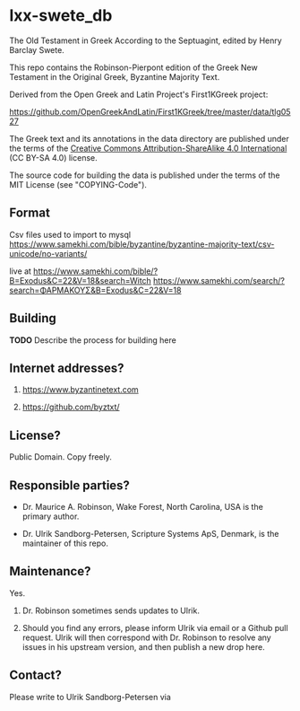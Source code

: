 # lxx-swete_db

The Old Testament in Greek According to the Septuagint, edited by
Henry Barclay Swete.

This repo contains the Robinson-Pierpont edition of the Greek New
Testament in the Original Greek, Byzantine Majority Text.

Derived from the Open Greek and Latin Project's First1KGreek project:

https://github.com/OpenGreekAndLatin/First1KGreek/tree/master/data/tlg0527

The Greek text and its annotations in the data directory are published
under the terms of the [Creative Commons Attribution-ShareAlike 4.0
International](https://creativecommons.org/licenses/by-sa/4.0/) (CC
BY-SA 4.0) license.

The source code for building the data is published under the terms of
the MIT License (see "COPYING-Code").

## Format

Csv files used to import to mysql
https://www.samekhi.com/bible/byzantine/byzantine-majority-text/csv-unicode/no-variants/

live at
https://www.samekhi.com/bible/?B=Exodus&C=22&V=18&search=Witch
https://www.samekhi.com/search/?search=ΦΑΡΜΑΚΟΥΣ&B=Exodus&C=22&V=18

## Building

**TODO** Describe the process for building here

## Internet addresses?

1. https://www.byzantinetext.com

2. https://github.com/byztxt/

## License?

Public Domain.  Copy freely.

## Responsible parties?

- Dr. Maurice A. Robinson, Wake Forest, North Carolina, USA is the
  primary author.

- Dr. Ulrik Sandborg-Petersen, Scripture Systems ApS, Denmark, is the
  maintainer of this repo.

## Maintenance?

Yes.

1. Dr. Robinson sometimes sends updates to Ulrik.

2. Should you find any errors, please inform Ulrik via email or a
Github pull request.  Ulrik will then correspond with Dr. Robinson to
resolve any issues in his upstream version, and then publish a new
drop here.


## Contact?

Please write to Ulrik Sandborg-Petersen via
